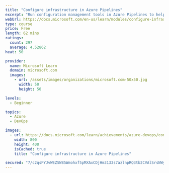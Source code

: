 ```yaml
---
title: "Configure infrastructure in Azure Pipelines"
excerpt: "Run configuration management tools in Azure Pipelines to help keep your infrastructure configured as you need."
webUrl: https://docs.microsoft.com/en-us/learn/modules/configure-infrastructure-azure-pipelines/
type: course
price: Free
length: 62 mins
ratings:
  count: 297
  average: 4.52862
heat: 50

provider:
  name: Microsoft Learn
  domain: microsoft.com
  images:
    - url: /assets/images/organizations/microsoft.com-50x50.jpg
      width: 50
      height: 50

levels:
  - Beginner

topics:
  - Azure
  - DevOps

images:
  - url: https://docs.microsoft.com/learn/achievements/azure-devops/configure-infrastructure-azure-pipelines-social.png
    width: 800
    height: 400
    isCached: true
    title: "Configure infrastructure in Azure Pipelines"

secured: "7/c2qsPYJvWEZSW85Wmohxf5pMXAxCDjHm3133s7azlnpRQ3tb2CVAlSrsNWyYY4Eh71NtVbbkCEqvy9P0EgQApdoVnYLtpX09ZVpSdyExEu3jz6EKL7Q7DQXh5yqG6YEXgLA3UD7f1dUBBgozuzmdOlVKt3SW/aVczsPPL0Ucq3VDwit/mq5Jt8qThROiEfOG+BXgcsBAd8I7KhbG3T+N0US82mUPctLDnVQF0wff2YBvTF4JL4bHM/QyepcIuLjXrksOetI5sc+wm9caTDNzJJ5oQL/vbRcT3YzQYCVcRmf14o34mhTOyS0k/mf11+BAtWiyGiE1gR/L6KX38Uecrnq8ZcFM3UvgZsZSmnPHYQZSXKaeK4XMCBuhjL+rhuNbUeqel3Cq7+XAk1Ht+Umg==;VdPsB9IxJizEzAeZoTPgig=="
---
```


